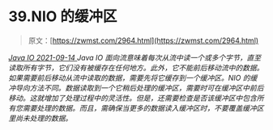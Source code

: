 <!--yml
category: 未分类
date: 0001-01-01 00:00:00
-->

# 39.NIO 的缓冲区

> 原文：[https://zwmst.com/2964.html](https://zwmst.com/2964.html)

   [ *Java IO* ](https://zwmst.com/java-io)*[ <time datetime="2021-09-14T22:35:27+08:00"> 2021-09-14 </time> ](https://zwmst.com/2964.html)  Java IO 面向流意味着每次从流中读一个或多个字节，直至读取所有字节，它们没有被缓存在任何地方。此外，它不能前后移动流中的数据。如果需要前后移动从流中读取的数据，需要先将它缓存到一个缓冲区。NIO 的缓冲导向方法不同。数据读取到一个它稍后处理的缓冲区，需要时可在缓冲区中前后移动。这就增加了处理过程中的灵活性。但是，还需要检查是否该缓冲区中包含所有您需要处理的数据。而且，需确保当更多的数据读入缓冲区时，不要覆盖缓冲区里尚未处理的数据。*